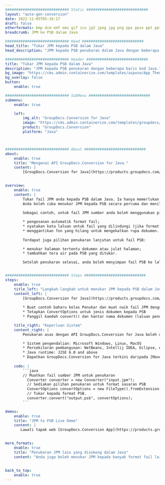 ```yaml
---
############################# Static ############################
layout: "auto-gen-conversion"
date: 2022-11-05T05:16:17
draft: false
otherformats: bmp dcm emf emz gif ico jp2 jpeg jpg png pps ppsx ppt pptx psb psd svg svgz tga tif tiff webp wmf wmz
breadcrumb: JPM ke PSB dalam Java

############################# Head ############################
head_title: "Tukar JPM kepada PSB dalam Java"
head_description: "JPM kepada PSB penukaran dalam Java dengan beberapa baris kod. Tukar lebih 160 format fail menggunakan API penukaran dokumen GroupDocs untuk Java"

############################# Header ############################
title: "Tukar JPM kepada PSB dalam Java"
description: "JPM kepada PSB penukaran dengan beberapa baris kod Java."
bg_image: "https://cms.admin.containerize.com/templates/aspose/App_Themes/V3/images/bg/header1.png"
bg_overlay: false
button:
    enable: true

############################# SubMenu ############################
submenu:
    enable: true

    left:
        img_alt: "GroupDocs.Conversion for Java"
        image: "https://cms.admin.containerize.com/templates/groupdocs/images/product-logos/90x90-noborder/groupdocs-conversion-java.png"
        product: "GroupDocs.Conversion"
        platform: "Java"



############################# About ############################
about:
    enable: true
    title: "Mengenai API GroupDocs.Conversion for Java."
    content: |
        [GroupDocs.Conversion for Java](https://products.groupdocs.com/conversion/java/) ialah API penukaran format fail lanjutan untuk menukar antara imej popular dan format dokumen seperti Microsoft Office, OpenDocument, PDF, HTML, e-mel, CAD. dan banyak lagi dengan hanya beberapa baris kod. API asli secara automatik mengesan format dokumen asal dan menawarkan banyak pilihan untuk menyesuaikan dokumen yang ditukar. Bersama-sama dengan fungsi mengekstrak maklumat daripada dokumen, ia juga menyokong caching hasil penukaran ke cakera tempatan secara lalai. Walau bagaimanapun, sebarang jenis storan cache boleh disokong dengan melaksanakan antara muka yang sesuai - Amazon S3, Dropbox, Google Drive, Windows Azure, Reddis atau mana-mana yang lain.
    

overview:
    enable: true
    content: |
        Tukar fail JPM anda kepada PSB dalam Java. Ia hanya memerlukan beberapa baris kod Java pada mana-mana platform pilihan anda, seperti Windows, Linux, macOS.
        Anda boleh cuba menukar JPM kepada PSB secara percuma dan menilai kualiti hasil penukaran. Bersama-sama dengan skrip penukaran fail mudah, anda boleh mencuba pilihan yang lebih canggih untuk memuatkan fail sumber JPM dan menyimpan output PSB. 
        
        Sebagai contoh, untuk fail JPM sumber anda boleh menggunakan pilihan pemuatan berikut:

        * pengesanan automatik format fail;
        * nyatakan kata laluan untuk fail yang dilindungi (jika format fail menyokongnya);
        * menggantikan fon yang hilang untuk mengekalkan rupa dokumen.
        
        Terdapat juga pilihan penukaran lanjutan untuk fail PSB:

        * menukar halaman tertentu dokumen atau julat halaman;
        * tambahkan tera air pada PSB yang ditukar.

        Setelah penukaran selesai, anda boleh menyimpan fail PSB ke laluan fail setempat anda atau ke mana-mana storan pihak ketiga seperti FTP, Amazon S3, Google Drive, Dropbox dll. Sila ambil perhatian - untuk menukar JPM kepada PSB, anda tidak perlu memasang sebarang perisian tambahan, seperti MS Office, Open Office, Adobe Acrobat Reader dsb.


############################# Steps ############################
steps:
    enable: true
    title_left: "Langkah-langkah untuk menukar JPM kepada PSB dalam Java"
    content_left: |
        [GroupDocs.Conversion for Java](https://products.groupdocs.com/conversion/java/) membenarkan pembangun menukar fail JPM kepada PSB dengan mudah dengan beberapa baris kod.
        
        * Buat contoh baharu kelas Penukar dan muat naik fail JPM dengan laluan penuh
        * Tetapkan ConvertOptions untuk jenis dokumen kepada PSB
        * Panggil kaedah convert() dan hantar nama dokumen (laluan penuh) dan format (PSB) sebagai parameter

    title_right: "Keperluan Sistem"
    content_right: |
        Penukaran asas dengan API GroupDocs.Conversion for Java boleh dilakukan dengan hanya beberapa baris kod. API kami disokong pada semua platform dan sistem pengendalian utama. Sebelum melaksanakan kod di bawah, pastikan anda mempunyai prasyarat berikut dipasang pada sistem anda.

        * Sistem pengendalian: Microsoft Windows, Linux, MacOS
        * Persekitaran pembangunan: NetBeans, Intellij IDEA, Eclipse, etc.
        * Java runtime: J2SE 6.0 and above
        * Dapatkan GroupDocs.Conversion for Java terkini daripada [Maven](https://repository.groupdocs.com/webapp/#/artifacts/browse/tree/General/repo/com/groupdocs/groupdocs-conversion)
         
    code: |
        ```java    
        // Muatkan fail sumber JPM untuk penukaran
          Converter converter = new Converter("input.jpm");
          // Sediakan pilihan penukaran untuk format sasaran PSB
          ConvertOptions convertOptions = new FileType().fromExtension("psb").getConvertOptions();
          // Tukar kepada format PSB.
          converter.convert("output.psb", convertOptions);
        ```

demos:
    enable: true
    title: "JPM to PSB Live Demo"
    content: |
       Lawati tapak web [GroupDocs.Conversion App](https://products.groupdocs.app/conversion/family) kami dan cuba JPM kepada PSB penukaran sekarang. Demo percuma mempunyai faedah berikut
          

more_formats:
    enable: true
    title: "Penukaran JPM lain yang disokong dalam Java"
    content: "Anda juga boleh menukar JPM kepada banyak format fail lain. Sila lihat senarai di bawah."
       
       
back_to_top:
    enable: true
---
```

